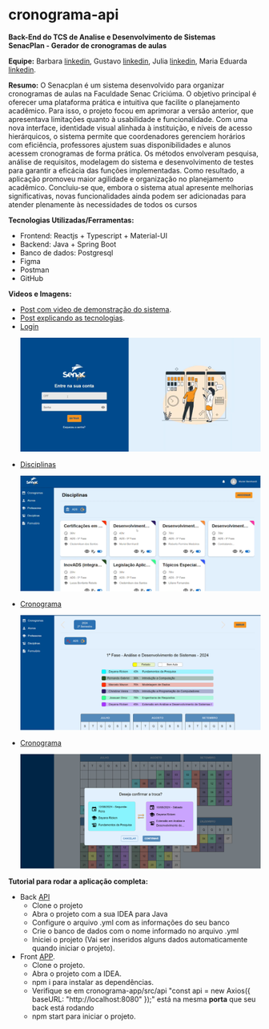 # cronograma-api

**Back-End do TCS de Analise e Desenvolvimento de Sistemas**<br>
**SenacPlan -  Gerador de cronogramas de aulas**

**Equipe:**
Barbara [linkedin](https://www.linkedin.com/in/barbara-s-b052b1140/), 
Gustavo [linkedin](https://www.linkedin.com/in/gustavo-albonico-goncalves/), 
Julia  [linkedin](https://www.linkedin.com/in/juliatibes/), 
Maria Eduarda [linkedin](https://www.linkedin.com/in/maria-eduarda-rebelo-961306193/).

**Resumo:**
  O Senacplan é um sistema desenvolvido para organizar cronogramas de aulas na Faculdade Senac Criciúma. O objetivo principal é oferecer uma plataforma prática e intuitiva que facilite o planejamento acadêmico. Para isso, o projeto focou em aprimorar a versão anterior, que apresentava limitações quanto à usabilidade e funcionalidade. Com uma nova interface, identidade visual alinhada à instituição, e níveis de acesso hierárquicos, o sistema permite que coordenadores gerenciem horários com eficiência, professores ajustem suas disponibilidades e alunos acessem cronogramas de forma prática. Os métodos envolveram pesquisa, análise de requisitos, modelagem do sistema e desenvolvimento de testes para garantir a eficácia das funções implementadas. Como resultado, a aplicação promoveu maior agilidade e organização no planejamento acadêmico. Concluiu-se que, embora o sistema atual apresente melhorias significativas, novas funcionalidades ainda podem ser adicionadas para atender plenamente às necessidades de todos os cursos
  
**Tecnologias Utilizadas/Ferramentas:**
- Frontend: Reactjs + Typescript + Material-UI
- Backend: Java + Spring Boot 
- Banco de dados: Postgresql
- Figma
- Postman
- GitHub

**Videos e Imagens:**
- [Post com video de demonstração do sistema](https://www.linkedin.com/feed/update/urn:li:activity:7282042694523064320/).
- [Post explicando as tecnologias](https://www.linkedin.com/feed/update/urn:li:activity:7284558012415942656/).
- [Login](https://www.linkedin.com/feed/update/urn:li:activity:7282042694523064320/)
    <a href="https://www.linkedin.com/feed/update/urn:li:activity:7282042694523064320/"><p><img src="./img/login.png" width="600"/></p></a>
- [Disciplinas](https://www.linkedin.com/feed/update/urn:li:activity:7282042694523064320/)
    <a href="https://www.linkedin.com/feed/update/urn:li:activity:7282042694523064320/"><p><img src="./img/disciplinas.png" width="600"/></p></a>
- [Cronograma](https://www.linkedin.com/feed/update/urn:li:activity:7282042694523064320/)
    <a href="https://www.linkedin.com/feed/update/urn:li:activity:7282042694523064320/"><p><img src="./img/cronograma.png" width="600"/></p></a>
- [Cronograma](https://www.linkedin.com/feed/update/urn:li:activity:7282042694523064320/)
    <a href="https://www.linkedin.com/feed/update/urn:li:activity:7282042694523064320/"><p><img src="./img/cronograma-trocar-dia.png" width="600"/></p></a>

**Tutorial para rodar a aplicação completa:**
   - Back [API](https://github.com/GustavoAlbonico/cronograma-api)
     - Clone o projeto
     - Abra o projeto com a sua IDEA para Java
     - Configure o arquivo .yml com as informações do seu banco
     - Crie o banco de dados com o nome informado no arquivo .yml
     - Iniciei o projeto (Vai ser inseridos alguns dados automaticamente quando iniciar o projeto).
   - Front [APP](https://github.com/juliatibes/cronograma-app).
     - Clone o projeto.
     - Abra o projeto com a IDEA.
     - npm i para instalar as dependências.
     - Verifique se em cronograma-app/src/api "const api = new Axios({ baseURL: "http://localhost:8080" });" está na mesma **porta** que seu back está rodando
     - npm start para iniciar o projeto.
